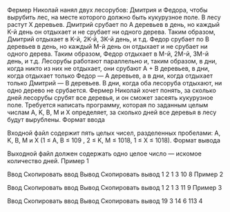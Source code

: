 Фермер Николай нанял двух лесорубов: Дмитрия и Федора, чтобы вырубить лес, на месте которого должно быть кукурузное поле. В лесу растут X деревьев.
Дмитрий срубает по A деревьев в день, но каждый K-й день он отдыхает и не срубает ни одного дерева. Таким образом, Дмитрий отдыхает в K-й, 2K-й, 3K-й день, и т.д.
Федор срубает по B деревьев в день, но каждый M-й день он отдыхает и не срубает ни одного дерева. Таким образом, Федор отдыхает в M-й, 2M-й, 3M-й день, и т.д.
Лесорубы работают параллельно и, таким образом, в дни, когда никто из них не отдыхает, они срубают A + B деревьев, в дни, когда отдыхает только Федор — A деревьев, а в дни, когда отдыхает только Дмитрий — B деревьев. В дни, когда оба лесоруба отдыхают, ни одно дерево не срубается.
Фермер Николай хочет понять, за сколько дней лесорубы срубят все деревья, и он сможет засеять кукурузное поле.
Требуется написать программу, которая по заданным целым числам A, K, B, M и X определяет, за сколько дней все деревья в лесу будут вырублены.
Формат ввода

Входной файл содержит пять целых чисел, разделенных пробелами: A, K, B, M и X (1 ≤ A, B ≤ 109 , 2 ≤ K, M ≤ 1018, 1 ≤ X ≤ 1018).
Формат вывода

Выходной файл должен содержать одно целое число — искомое количество дней.
Пример 1

Ввод Скопировать ввод    Вывод Скопировать вывод
1 2 1 3 10
8
Пример 2

Ввод Скопировать ввод    Вывод Скопировать вывод
1 2 1 3 11
9
Пример 3

Ввод Скопировать ввод    Вывод Скопировать вывод
19 3 14 6 113
4

